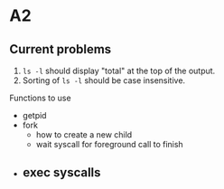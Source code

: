 # A2

## Current problems

1. `ls -l` should display "total" at the top of the output.
2. Sorting of `ls -l` should be case insensitive.

Functions to use

- getpid
- fork
  - how to create a new child
  - wait syscall for foreground call to finish
- exec syscalls
  - 